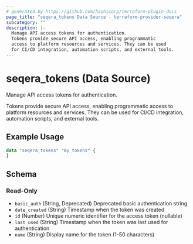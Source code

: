 ```yaml
---
# generated by https://github.com/hashicorp/terraform-plugin-docs
page_title: "seqera_tokens Data Source - terraform-provider-seqera"
subcategory: ""
description: |-
  Manage API access tokens for authentication.
  Tokens provide secure API access, enabling programmatic
  access to platform resources and services. They can be used
  for CI/CD integration, automation scripts, and external tools.
---
```


# seqera_tokens (Data Source)

Manage API access tokens for authentication.

Tokens provide secure API access, enabling programmatic
access to platform resources and services. They can be used
for CI/CD integration, automation scripts, and external tools.

## Example Usage

```terraform
data "seqera_tokens" "my_tokens" {
}
```

<!-- schema generated by tfplugindocs -->
## Schema

### Read-Only

- `basic_auth` (String, Deprecated) Deprecated basic authentication string
- `date_created` (String) Timestamp when the token was created
- `id` (Number) Unique numeric identifier for the access token (nullable)
- `last_used` (String) Timestamp when the token was last used for authentication
- `name` (String) Display name for the token (1-50 characters)
